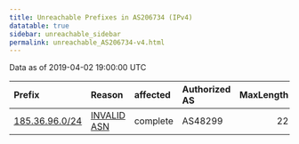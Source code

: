 ```yaml
---
title: Unreachable Prefixes in AS206734 (IPv4)
datatable: true
sidebar: unreachable_sidebar
permalink: unreachable_AS206734-v4.html
---
```


Data as of 2019-04-02 19:00:00 UTC


<div class="datatable-begin"></div>

| Prefix                                                 | Reason                                                                                                 | affected   | Authorized AS   |   MaxLength | Anchor                                         |   unreachable /24s |
|:-------------------------------------------------------|:-------------------------------------------------------------------------------------------------------|:-----------|:----------------|------------:|:-----------------------------------------------|-------------------:|
| [185.36.96.0/24](https://stat.ripe.net/185.36.96.0/24) | [INVALID ASN](https://rpki-validator.ripe.net/announcement-preview?asn=AS206734&prefix=185.36.96.0/24) | complete   | AS48299         |          22 | [RIPE](unreachable_RIPE_NCC_RPKI_Root-v4.html) |                  1 |

<div class="datatable-end"></div>